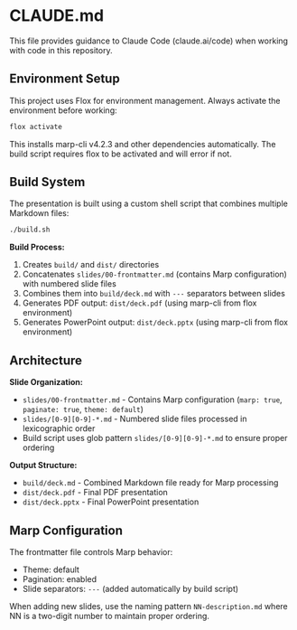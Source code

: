 # CLAUDE.md

This file provides guidance to Claude Code (claude.ai/code) when working with code in this repository.

## Environment Setup

This project uses Flox for environment management. Always activate the environment before working:
```bash
flox activate
```

This installs marp-cli v4.2.3 and other dependencies automatically. The build script requires flox to be activated and will error if not.

## Build System

The presentation is built using a custom shell script that combines multiple Markdown files:

```bash
./build.sh
```

**Build Process:**
1. Creates `build/` and `dist/` directories
2. Concatenates `slides/00-frontmatter.md` (contains Marp configuration) with numbered slide files
3. Combines them into `build/deck.md` with `---` separators between slides
4. Generates PDF output: `dist/deck.pdf` (using marp-cli from flox environment)
5. Generates PowerPoint output: `dist/deck.pptx` (using marp-cli from flox environment)

## Architecture

**Slide Organization:**
- `slides/00-frontmatter.md` - Contains Marp configuration (`marp: true`, `paginate: true`, `theme: default`)
- `slides/[0-9][0-9]-*.md` - Numbered slide files processed in lexicographic order
- Build script uses glob pattern `slides/[0-9][0-9]-*.md` to ensure proper ordering

**Output Structure:**
- `build/deck.md` - Combined Markdown file ready for Marp processing
- `dist/deck.pdf` - Final PDF presentation
- `dist/deck.pptx` - Final PowerPoint presentation

## Marp Configuration

The frontmatter file controls Marp behavior:
- Theme: default
- Pagination: enabled
- Slide separators: `---` (added automatically by build script)

When adding new slides, use the naming pattern `NN-description.md` where NN is a two-digit number to maintain proper ordering.